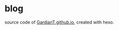 # blog

source code of  [GardianT.github.io](https://github.com/GardianT/GardianT.github.io), created with hexo.